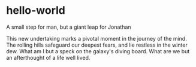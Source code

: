 # hello-world
A small step for man, but a giant leap for Jonathan

This new undertaking marks a pivotal moment in the journey of the mind.
The rolling hills safeguard our deepest fears, and lie restless in the winter dew.
What am I but a speck on the galaxy's diving board. 
What are we but an afterthought of a life well lived.

